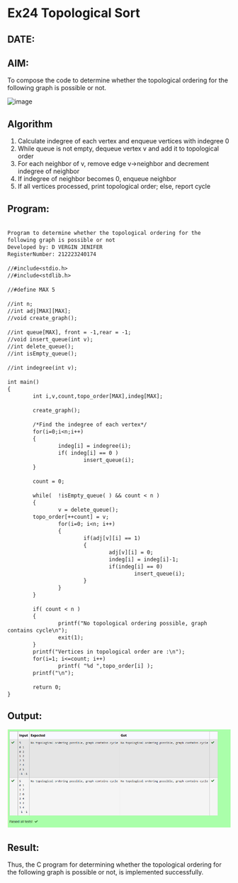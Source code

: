 # Ex24 Topological Sort
## DATE:
## AIM:
To compose the code to determine whether the topological ordering for the following graph is possible or not.

![image](https://github.com/user-attachments/assets/c74a7111-9b59-475c-aad4-9baf23d50ec0)


## Algorithm
1. Calculate indegree of each vertex and enqueue vertices with indegree 0
2. While queue is not empty, dequeue vertex v and add it to topological order
3. For each neighbor of v, remove edge v->neighbor and decrement indegree of neighbor
4. If indegree of neighbor becomes 0, enqueue neighbor
5. If all vertices processed, print topological order; else, report cycle
 

## Program:
```

Program to determine whether the topological ordering for the following graph is possible or not
Developed by: D VERGIN JENIFER
RegisterNumber: 212223240174

//#include<stdio.h>
//#include<stdlib.h>

//#define MAX 5

//int n;    
//int adj[MAX][MAX]; 
//void create_graph();

//int queue[MAX], front = -1,rear = -1;
//void insert_queue(int v);
//int delete_queue();
//int isEmpty_queue();

//int indegree(int v);

int main()
{
        int i,v,count,topo_order[MAX],indeg[MAX];

        create_graph();

        /*Find the indegree of each vertex*/
        for(i=0;i<n;i++)
        {
                indeg[i] = indegree(i);
                if( indeg[i] == 0 )
                        insert_queue(i);
        }

        count = 0;

        while(  !isEmpty_queue( ) && count < n )
        {
                v = delete_queue();
        topo_order[++count] = v; 
                for(i=0; i<n; i++)
                {
                        if(adj[v][i] == 1)
                        {
                                adj[v][i] = 0;
                                indeg[i] = indeg[i]-1;
                                if(indeg[i] == 0)
                                        insert_queue(i);
                        }
                }
        }

        if( count < n )
        {
                printf("No topological ordering possible, graph contains cycle\n");
                exit(1);
        }
        printf("Vertices in topological order are :\n");
        for(i=1; i<=count; i++)
                printf( "%d ",topo_order[i] );
        printf("\n");

        return 0;
}
```

## Output:

![output](img/topo.png)

## Result:
Thus, the C program for determining whether the topological ordering for the following graph is possible or not, is implemented successfully.
